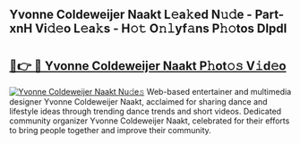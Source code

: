 ## Yvonne Coldeweijer Naakt L𝚎a𝚔ed N𝚞𝚍e - Part-xnH Vi𝚍𝚎o L𝚎a𝚔s - H𝚘𝚝 O𝚗𝚕yf𝚊ns P𝚑𝚘tos DIpdI

# <h2><a href="http://kf7978.oniu.top/?m=Yvonne+Coldeweijer+Naakt">🔗👉 🔴 Yvonne Coldeweijer Naakt P𝚑ot𝚘𝚜 V𝚒d𝚎o</a></h2>

[![Yvonne Coldeweijer Naakt Nu𝚍e𝚜](https://i.imgur.com/0qMVB7G.gif)](http://kf7978.oniu.top/?m=Yvonne+Coldeweijer+Naakt)
Web-based entertainer and multimedia designer Yvonne Coldeweijer Naakt, acclaimed for sharing dance and lifestyle ideas through trending dance trends and short videos. Dedicated community organizer Yvonne Coldeweijer Naakt, celebrated for their efforts to bring people together and improve their community.  
